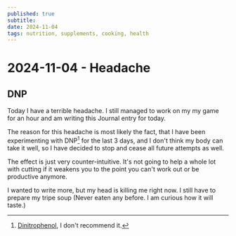 ```yaml
---
published: true
subtitle: 
date: 2024-11-04
tags: nutrition, supplements, cooking, health
---
```


#  2024-11-04 - Headache

## DNP

Today I have a terrible headache.
I still managed to work on my my game for an hour and am writing this Journal entry for today.

The reason for this headache is most likely the fact, that I have been experimenting with DNP[^1] for the last 3 days, and I don't think my body can take it well, so I have decided to stop and cease all future attempts as well. 
[^1]: [Dinitrophenol](https://en.wikipedia.org/wiki/2,4-Dinitrophenol), I don't recommend it.

The effect is just very counter-intuitive. It's not going to help a whole lot with cutting if it weakens you to the point you can't work out or be productive anymore.

I wanted to write more, but my head is killing me right now. I still have to prepare my tripe soup (Never eaten any before. I am curious how it will taste.)